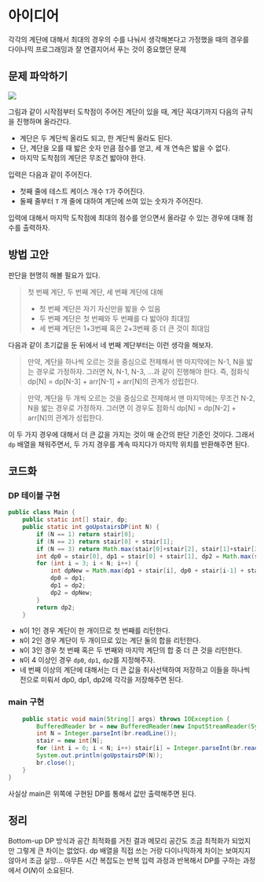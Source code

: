 # 아이디어
각각의 계단에 대해서 최대의 경우의 수를 나눠서 생각해본다고 가정했을 때의 경우를 다이나믹 프로그래밍과 잘 연결지어서 푸는 것이 중요했던 문제

## 문제 파악하기
![](https://velog.velcdn.com/images/aoi-aoba/post/7e48b348-4871-40fc-806f-18558e021f84/image.png)

그림과 같이 시작점부터 도착점이 주어진 계단이 있을 때, 계단 꼭대기까지 다음의 규칙을 진행하며 올라간다.
- 계단은 두 계단씩 올라도 되고, 한 계단씩 올라도 된다.
- 단, 계단을 오를 때 밟은 숫자 만큼 점수를 얻고, 세 개 연속은 밟을 수 없다.
- 마지막 도착점의 계단은 무조건 밟아야 한다.

입력은 다음과 같이 주어진다.
- 첫째 줄에 테스트 케이스 개수 `T`가 주어진다.
- 둘째 줄부터 `T` 개 줄에 대하여 계단에 쓰여 있는 숫자가 주어진다.

입력에 대해서 마지막 도착점에 최대의 점수를 얻으면서 올라갈 수 있는 경우에 대해 점수를 출력하자.

## 방법 고안
판단을 현명히 해볼 필요가 있다.

> 첫 번째 계단, 두 번째 계단, 세 번째 계단에 대해
> - 첫 번째 계단은 자기 자신만을 밟을 수 있음
> - 두 번째 계단은 첫 번째와 두 번째를 다 밟아야 최대임
> - 세 번째 계단은 1+3번째 혹은 2+3번째 중 더 큰 것이 최대임

다음과 같이 초기값을 둔 뒤에서 네 번째 계단부터는 이런 생각을 해보자.
> 만약, 계단을 하나씩 오르는 것을 중심으로 전제해서 맨 마지막에는 N-1, N을 밟는 경우로 가정하자. 그러면 N, N-1, N-3, ...과 같이 진행해야 한다. 즉, 점화식 dp[N] = dp[N-3] + arr[N-1] + arr[N]의 관계가 성립한다.

> 만약, 계단을 두 개씩 오르는 것을 중심으로 전제해서 맨 마지막에는 무조건 N-2, N을 밟는 경우로 가정하자. 그러면 이 경우도 점화식 dp[N] = dp[N-2] + arr[N]의 관계가 성립한다.

이 두 가지 경우에 대해서 더 큰 값을 가지는 것이 매 순간의 판단 기준인 것이다. 그래서 `dp` 배열을 채워주면서, 두 가지 경우를 계속 따지다가 마지막 위치를 반환해주면 된다.


## 코드화
### DP 테이블 구현
```JAVA
public class Main {
    public static int[] stair, dp;
    public static int goUpstairsDP(int N) {
        if (N == 1) return stair[0];
        if (N == 2) return stair[0] + stair[1];
        if (N == 3) return Math.max(stair[0]+stair[2], stair[1]+stair[2]);
        int dp0 = stair[0], dp1 = stair[0] + stair[1], dp2 = Math.max(stair[0]+stair[2], stair[1]+stair[2]);
        for (int i = 3; i < N; i++) {
            int dpNew = Math.max(dp1 + stair[i], dp0 + stair[i-1] + stair[i]);
            dp0 = dp1;
            dp1 = dp2;
            dp2 = dpNew;
        }
        return dp2;
    }
```
- `N`이 1인 경우 계단이 한 개이므로 첫 번째를 리턴한다.
- `N`이 2인 경우 계단이 두 개이므로 있는 계단 둘의 합을 리턴한다.
- `N`이 3인 경우 첫 번째 혹은 두 번째와 마지막 계단의 합 중 더 큰 것을 리턴한다.
- `N`이 4 이상인 경우 `dp0`, `dp1`, `dp2`를 지정해주자.
- 네 번째 이상의 계단에 대해서는 더 큰 값을 취사선택하여 저장하고 이들을 하나씩 전으로 미뤄서 dp0, dp1, dp2에 각각을 저장해주면 된다.

### main  구현
```JAVA
    public static void main(String[] args) throws IOException {
        BufferedReader br = new BufferedReader(new InputStreamReader(System.in));
        int N = Integer.parseInt(br.readLine());
        stair = new int[N];
        for (int i = 0; i < N; i++) stair[i] = Integer.parseInt(br.readLine());
        System.out.println(goUpstairsDP(N));
        br.close();
    }
}
```
사실상 main은 위쪽에 구현된 DP를 통해서 값만 출력해주면 된다.

## 정리
Bottom-up DP 방식과 공간 최적화를 거친 결과 메모리 공간도 조금 최적화가 되었지만 그렇게 큰 차이는 없었다. dp 배열을 직접 쓰는 거랑 다이나믹하게 차이는 보여지지 않아서 조금 실망... 아무튼 시간 복잡도는 반복 입력 과정과 반복해서 DP를 구하는 과정에서 $O(N)$이 소요된다.

